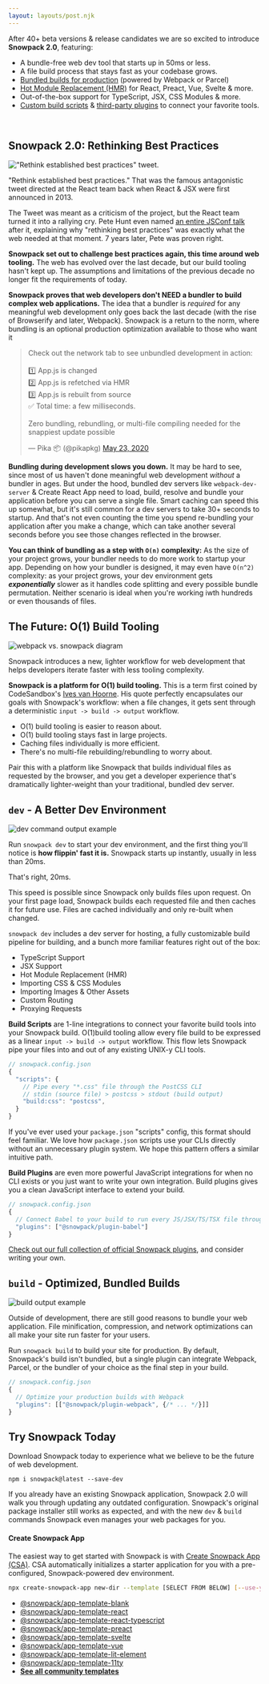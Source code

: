 ```yaml
---
layout: layouts/post.njk
---
```


After 40+ beta versions & release candidates we are so excited to introduce **Snowpack 2.0**, featuring:

- A bundle-free web dev tool that starts up in 50ms or less.
- A file build process that stays fast as your codebase grows.
- [Bundled builds for production](/#snowpack-build) (powered by Webpack or Parcel)
- [Hot Module Replacement (HMR)](/#hot-module-replacement) for React, Preact, Vue, Svelte & more.
- Out-of-the-box support for TypeScript, JSX, CSS Modules & more.
- [Custom build scripts](/#build-scripts) & [third-party plugins](/#build-plugins) to connect your favorite tools.


<br/>

## Snowpack 2.0: Rethinking Best Practices

!["Rethink established best practices" tweet.](/img/react-snarky-tweet-2.png)

"Rethink established best practices." That was the famous antagonistic tweet directed at the React team back when React & JSX were first announced in 2013.

The Tweet was meant as a criticism of the project, but the React team turned it into a rallying cry. Pete Hunt even named [an entire JSConf talk](https://www.youtube.com/watch?v=DgVS-zXgMTk) after it, explaining why "rethinking best practices" was exactly what the web needed at that moment. 7 years later, Pete was proven right.

**Snowpack set out to challenge best practices again, this time around web tooling.** The web has evolved over the last decade, but our build tooling hasn't kept up. The assumptions and limitations of the previous decade no longer fit the requirements of today.

**Snowpack proves that web developers don't NEED a bundler to build complex web applications.** The idea that a bundler is *required* for any meaningful web development only goes back the last decade (with the rise of Browserify and later, Webpack). Snowpack is a return to the norm, where bundling is an optional production optimization available to those who want it

<blockquote class="twitter-tweet" data-conversation="none" data-dnt="true"><p lang="en" dir="ltr">Check out the network tab to see unbundled development in action:<br><br>1️⃣ App.js is changed<br>2️⃣ App.js is refetched via HMR<br>3️⃣ App.js is rebuilt from source<br>✅ Total time: a few milliseconds. <br><br>Zero bundling, rebundling, or multi-file compiling needed for the snappiest update possible</p>&mdash; Pika 📦 (@pikapkg) <a href="https://twitter.com/pikapkg/status/1264245654970232832?ref_src=twsrc%5Etfw">May 23, 2020</a></blockquote> <script async src="https://platform.twitter.com/widgets.js" charset="utf-8"></script>

**Bundling during development slows you down.**  It may be hard to see, since most of us haven't done meaningful web development *without* a bundler in ages. But under the hood, bundled dev servers like `webpack-dev-server` & Create React App need to load, build, resolve and bundle your application before you can serve a single file. Smart caching can speed this up somewhat, but it's still common for a dev servers to take 30+ seconds to startup. And that's not even counting the time you spend re-bundling your application after you make a change, which can take another several seconds before you see those changes reflected in the browser.

**You can think of bundling as a step with `O(n)` complexity:** As the size of your project grows, your bundler needs to do more work to startup your app. Depending on how your bundler is designed, it may even have `O(n^2)` complexity: as your project grows, your dev environment gets ***exponentially*** slower as it handles code splitting and every possible bundle permutation. Neither scenario is ideal when you're working iwth hundreds or even thousands of files. 

## The Future: O(1) Build Tooling

![webpack vs. snowpack diagram](/img/snowpack-unbundled-example-3.png)

Snowpack introduces a new, lighter workflow for web development that helps developers iterate faster with less tooling complexity.

**Snowpack is a platform for O(1) build tooling.**  This is a term first coined by CodeSandbox's [Ives van Hoorne](https://www.youtube.com/watch?v=Yu9zcJJ4Uz0). His quote perfectly encapsulates our goals with Snowpack's workflow: when a file changes, it gets sent through a deterministic `input -> build -> output` workflow.

- O(1) build tooling is easier to reason about.
- O(1) build tooling stays fast in large projects.
- Caching files individually is more efficient.
- There's no multi-file rebuilding/rebundling to worry about.

Pair this with a platform like Snowpack that builds individual files as requested by the browser, and you get a developer experience that's dramatically lighter-weight than your traditional, bundled dev server.


## `dev` - A Better Dev Environment

![dev command output example](/img/snowpack-dev-startup-2.png)

Run `snowpack dev` to start your dev environment, and the first thing you'll notice is **how flippin' fast it is.** Snowpack starts up instantly, usually in less than 20ms. 

That's right, 20ms. 

This speed is possible since Snowpack only builds files upon request. On your first page load, Snowpack builds each requested file and then caches it for future use. Files are cached individually and only re-built when changed.

`snowpack dev` includes a dev server for hosting, a fully customizable build pipeline for building, and a bunch more familiar features right out of the box:

- TypeScript Support
- JSX Support
- Hot Module Replacement (HMR)
- Importing CSS & CSS Modules
- Importing Images & Other Assets
- Custom Routing
- Proxying Requests

**Build Scripts** are 1-line integrations to connect your favorite build tools into your Snowpack build. O(1)build tooling allow every file build to be expressed as a linear `input -> build -> output` workflow. This flow lets Snowpack pipe your files into and out of any existing UNIX-y CLI tools.


```js
// snowpack.config.json
{
  "scripts": {
    // Pipe every "*.css" file through the PostCSS CLI
    // stdin (source file) > postcss > stdout (build output)
    "build:css": "postcss",
  }
}
```

If you've ever used your `package.json` "scripts" config, this format should feel familiar. We love how `package.json` scripts use your CLIs directly without an unnecessary plugin system. We hope this pattern offers a similar intuitive path.

**Build Plugins** are even more powerful JavaScript integrations for when no CLI exists or you just want to write your own integration. Build plugins gives you a clean JavaScript interface to extend your build.


```js
// snowpack.config.json
{
  // Connect Babel to your build to run every JS/JSX/TS/TSX file through it
  "plugins": ["@snowpack/plugin-babel"]
}
```

[Check out our full collection of official Snowpack plugins](https://github.com/pikapkg/create-snowpack-app/tree/master/packages), and consider writing your own.


## `build` - Optimized, Bundled Builds

![build output example](/img/snowpack-build-example.png)

Outside of development, there are still good reasons to bundle your web application.    File minification, compression, and network optimizations can all make your site run faster for your users.

Run `snowpack build` to build your site for production. By default, Snowpack's build isn't bundled, but a single plugin can integrate Webpack, Parcel, or the bundler of your choice as the final step in your build.

```js
// snowpack.config.json
{
  // Optimize your production builds with Webpack
  "plugins": [["@snowpack/plugin-webpack", {/* ... */}]]
}
```


## Try Snowpack Today

Download Snowpack today to experience what we believe to be the future of web development.

```
npm i snowpack@latest --save-dev
```

If you already have an existing Snowpack application, Snowpack 2.0 will walk you through updating any outdated configuration. Snowpack's original package installer still works as expected, and with the new `dev` & `build` commands Snowpack even manages your web packages for you.


#### Create Snowpack App

The easiest way to get started with Snowpack is with [Create Snowpack App (CSA)](https://github.com/pikapkg/create-snowpack-app). CSA automatically initializes a starter application for you with a pre-configured, Snowpack-powered dev environment. 

``` bash
npx create-snowpack-app new-dir --template [SELECT FROM BELOW] [--use-yarn]
```


- [@snowpack/app-template-blank](https://github.com/pikapkg/create-snowpack-app/tree/master/templates/app-template-blank)
- [@snowpack/app-template-react](https://github.com/pikapkg/create-snowpack-app/tree/master/templates/app-template-react)
- [@snowpack/app-template-react-typescript](https://github.com/pikapkg/create-snowpack-app/tree/master/templates/app-template-react-typescript)
- [@snowpack/app-template-preact](https://github.com/pikapkg/create-snowpack-app/tree/master/templates/app-template-preact)
- [@snowpack/app-template-svelte](https://github.com/pikapkg/create-snowpack-app/tree/master/templates/app-template-svelte)
- [@snowpack/app-template-vue](https://github.com/pikapkg/create-snowpack-app/tree/master/templates/app-template-vue)
- [@snowpack/app-template-lit-element](https://github.com/pikapkg/create-snowpack-app/tree/master/templates/app-template-lit-element)
- [@snowpack/app-template-11ty](https://github.com/pikapkg/create-snowpack-app/tree/master/templates/app-template-11ty)
- **[See all community templates](https://github.com/pikapkg/create-snowpack-app)**

